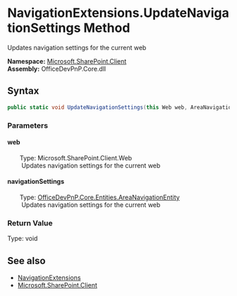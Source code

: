 # NavigationExtensions.UpdateNavigationSettings Method  
 Updates navigation settings for the current web   

**Namespace:** [Microsoft.SharePoint.Client](Microsoft.SharePoint.Client.md)  
**Assembly:** OfficeDevPnP.Core.dll  
## Syntax
```C#
public static void UpdateNavigationSettings(this Web web, AreaNavigationEntity navigationSettings)
```
### Parameters
#### web  
&emsp;&emsp;Type: Microsoft.SharePoint.Client.Web  
&emsp;&emsp; Updates navigation settings for the current web   

  

#### navigationSettings  
&emsp;&emsp;Type: [OfficeDevPnP.Core.Entities.AreaNavigationEntity](OfficeDevPnP.Core.Entities.AreaNavigationEntity.md)  
&emsp;&emsp; Updates navigation settings for the current web   

  

### Return Value
Type: void  

## See also
- [NavigationExtensions](Microsoft.SharePoint.Client.NavigationExtensions.md) 
- [Microsoft.SharePoint.Client](Microsoft.SharePoint.Client.md) 
